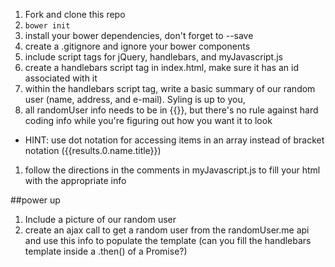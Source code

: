 1. Fork and clone this repo
1. ```bower init```
1. install your bower dependencies, don't forget to --save
1. create a .gitignore and ignore your bower components
1. include script tags for jQuery, handlebars, and myJavascript.js
1. create a handlebars script tag in index.html, make sure it has an id associated with it
1. within the handlebars script tag, write a basic summary of our random user (name, address, and e-mail). Syling is up to you,
1. all randomUser info needs to be in {{}}, but there's no rule against hard coding info while you're figuring out how you want it to look
  - HINT: use dot notation for accessing items in an array instead of bracket notation ({{results.0.name.title}})
1. follow the directions in the comments in myJavascript.js to fill your html with the appropriate info


##power up
1. Include a picture of our random user
1. create an ajax call to get a random user from the randomUser.me api and use this info to populate the template (can you fill the handlebars template inside a .then() of a Promise?)
